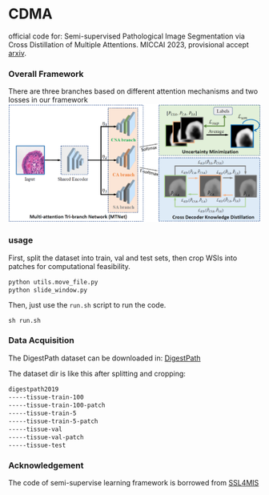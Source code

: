 # CDMA
official code for: Semi-supervised Pathological Image Segmentation via Cross Distillation of Multiple Attentions. MICCAI 2023, provisional accept [arxiv](https://arxiv.org/abs/2305.18830).

### Overall Framework
There are three branches based on different attention mechanisms and two losses in our framework
![overall](https://github.com/HiLab-git/CDMA/blob/main/pics/overall.png)

### usage
First, split the dataset into train, val and test sets, then crop WSIs into patches for computational feasibility.
```
python utils.move_file.py
python slide_window.py
```

Then, just use the ```run.sh``` script to run the code.
```
sh run.sh
```

### Data Acquisition
The DigestPath dataset can be downloaded in: [DigestPath](https://digestpath2019.grand-challenge.org/)

The dataset dir is like this after splitting and cropping:
```
digestpath2019
-----tissue-train-100
-----tissue-train-100-patch
-----tissue-train-5
-----tissue-train-5-patch
-----tissue-val
-----tissue-val-patch
-----tissue-test
```

### Acknowledgement
The code of semi-supervise learning framework is borrowed from [SSL4MIS](https://github.com/HiLab-git/SSL4MIS)
